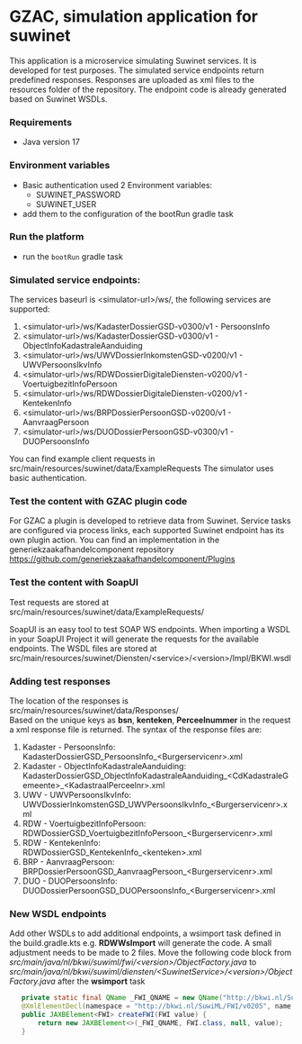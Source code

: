 # GZAC, simulation application for suwinet

This application is a microservice simulating Suwinet services. It is developed for test purposes.  The simulated service endpoints return predefined responses. Responses are uploaded as xml files to the resources folder of the repository. 
The endpoint code is already generated based on Suwinet WSDLs.

### Requirements

- Java version 17

### Environment variables

* Basic authentication used 2 Environment variables:
  * SUWINET_PASSWORD
  * SUWINET_USER
* add them to the configuration of the bootRun gradle task

### Run the platform

* run the `bootRun` gradle task

### Simulated service endpoints:

The services baseurl is \<simulator-url\>/ws/, the following services are supported: 
  1. \<simulator-url\>/ws/KadasterDossierGSD-v0300/v1 - PersoonsInfo 
  2. \<simulator-url\>/ws/KadasterDossierGSD-v0300/v1 - ObjectInfoKadastraleAanduiding
  3. \<simulator-url\>/ws/UWVDossierInkomstenGSD-v0200/v1 - UWVPersoonsIkvInfo
  4. \<simulator-url\>/ws/RDWDossierDigitaleDiensten-v0200/v1 - VoertuigbezitInfoPersoon
  5. \<simulator-url\>/ws/RDWDossierDigitaleDiensten-v0200/v1 - KentekenInfo
  6. \<simulator-url\>/ws/BRPDossierPersoonGSD-v0200/v1 - AanvraagPersoon
  7. \<simulator-url\>/ws/DUODossierPersoonGSD-v0300/v1 - DUOPersoonsInfo

You can find example client requests in src/main/resources/suwinet/data/ExampleRequests
The simulator uses basic authentication.

### Test the content with GZAC plugin code
For GZAC a plugin is developed to retrieve data from Suwinet. Service tasks are configured via process links, each supported Suwinet endpoint has its own plugin action.
You can find an implementation in the generiekzaakafhandelcomponent repository https://github.com/generiekzaakafhandelcomponent/Plugins

### Test the content with SoapUI
Test requests are stored at src/main/resources/suwinet/data/ExampleRequests/

SoapUI is an easy tool to test SOAP WS endpoints. When importing a WSDL in your SoapUI Project it will generate the requests for the available endpoints. 
The WSDL files are stored at src/main/resources/suwinet/Diensten/\<service\>/\<version\>/Impl/BKWI.wsdl

### Adding test responses

The location of the responses is src/main/resources/suwinet/data/Responses/<BR>
Based on the unique keys as **bsn**, **kenteken**, **Perceelnummer** in the request a xml response file is returned.
The syntax of the response files are:
1. Kadaster - PersoonsInfo:<BR>KadasterDossierGSD_PersoonsInfo_\<Burgerservicenr\>.xml
2. Kadaster - ObjectInfoKadastraleAanduiding:<BR>KadasterDossierGSD_ObjectInfoKadastraleAanduiding_\<CdKadastraleGemeente\>_\<KadastraalPerceelnr\>.xml
3. UWV - UWVPersoonsIkvInfo:<BR>UWVDossierInkomstenGSD_UWVPersoonsIkvInfo_\<Burgerservicenr\>.xml
4. RDW - VoertuigbezitInfoPersoon:<BR>RDWDossierGSD_VoertuigbezitInfoPersoon_\<Burgerservicenr\>.xml
5. RDW - KentekenInfo:<BR>RDWDossierGSD_KentekenInfo_\<kenteken\>.xml
6. BRP - AanvraagPersoon:<BR>BRPDossierPersoonGSD_AanvraagPersoon_\<Burgerservicenr\>.xml
7. DUO - DUOPersoonsInfo:<BR>DUODossierPersoonGSD_DUOPersoonsInfo_\<Burgerservicenr\>.xml

### New WSDL endpoints

Add other WSDLs to add additional endpoints, a wsimport task defined in the build.gradle.kts e.g. **RDWWsImport** will generate the code.
A small adjustment needs to be made to 2 files. Move the following code block from *src/main/java/nl/bkwi/suwiml/fwi/\<version\>/ObjectFactory.java* to *src/main/java/nl/bkwi/suwiml/diensten/\<SuwinetService\>/\<version\>/ObjectFactory.java* after the **wsimport** task

```java
   private static final QName _FWI_QNAME = new QName("http://bkwi.nl/SuwiML/FWI/v0205", "FWI");
   @XmlElementDecl(namespace = "http://bkwi.nl/SuwiML/FWI/v0205", name = "FWI")
   public JAXBElement<FWI> createFWI(FWI value) {
       return new JAXBElement<>(_FWI_QNAME, FWI.class, null, value);
   }
```

